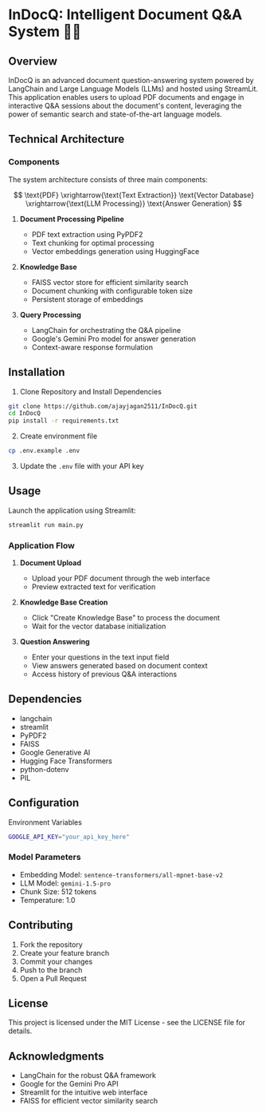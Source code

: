 # InDocQ: Intelligent Document Q&A System 🦜🔗

## Overview

InDocQ is an advanced document question-answering system powered by LangChain and Large Language Models (LLMs) and hosted using StreamLit. This application enables users to upload PDF documents and engage in interactive Q&A sessions about the document's content, leveraging the power of semantic search and state-of-the-art language models.

## Technical Architecture

### Components

The system architecture consists of three main components:

$$
\text{PDF} \xrightarrow{\text{Text Extraction}} \text{Vector Database} \xrightarrow{\text{LLM Processing}} \text{Answer Generation}
$$

1. **Document Processing Pipeline**
   - PDF text extraction using PyPDF2
   - Text chunking for optimal processing
   - Vector embeddings generation using HuggingFace

2. **Knowledge Base**
   - FAISS vector store for efficient similarity search
   - Document chunking with configurable token size
   - Persistent storage of embeddings

3. **Query Processing**
   - LangChain for orchestrating the Q&A pipeline
   - Google's Gemini Pro model for answer generation
   - Context-aware response formulation

## Installation

1. Clone Repository and Install Dependencies

```bash
git clone https://github.com/ajayjagan2511/InDocQ.git
cd InDocQ
pip install -r requirements.txt
```

2. Create environment file
```bash
cp .env.example .env
```

3. Update the `.env` file with your API key

## Usage

Launch the application using Streamlit:

```bash
streamlit run main.py
```


### Application Flow

1. **Document Upload**
   - Upload your PDF document through the web interface
   - Preview extracted text for verification

2. **Knowledge Base Creation**
   - Click "Create Knowledge Base" to process the document
   - Wait for the vector database initialization

3. **Question Answering**
   - Enter your questions in the text input field
   - View answers generated based on document context
   - Access history of previous Q&A interactions


## Dependencies

- langchain
- streamlit
- PyPDF2
- FAISS
- Google Generative AI
- Hugging Face Transformers
- python-dotenv
- PIL

## Configuration

Environment Variables

```bash
GOOGLE_API_KEY="your_api_key_here"
```


### Model Parameters

- Embedding Model: `sentence-transformers/all-mpnet-base-v2`
- LLM Model: `gemini-1.5-pro`
- Chunk Size: 512 tokens
- Temperature: 1.0

## Contributing

1. Fork the repository
2. Create your feature branch
3. Commit your changes
4. Push to the branch
5. Open a Pull Request

## License

This project is licensed under the MIT License - see the LICENSE file for details.

## Acknowledgments

- LangChain for the robust Q&A framework
- Google for the Gemini Pro API
- Streamlit for the intuitive web interface
- FAISS for efficient vector similarity search





